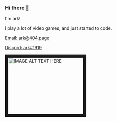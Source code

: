 ### Hi there 👋

I'm ark! 

I play a lot of video games, and just started to code.

[Email: ark@404.page](https://github.com/ark-404)

[Discord: ark#1919](https://github.com/ark-404)

<a href="http://www.youtube.com/watch?feature=player_embedded&v=YOUTUBE_VIDEO_ID_HERE
" target="_blank"><img src="http://img.youtube.com/vi/YcVCjTULyrk_0/0.jpg" 
alt="IMAGE ALT TEXT HERE" width="240" height="180" border="10" /></a>




<!--
**ark-404/ark-404** is a ✨ _special_ ✨ repository because its `README.md` (this file) appears on your GitHub profile.

